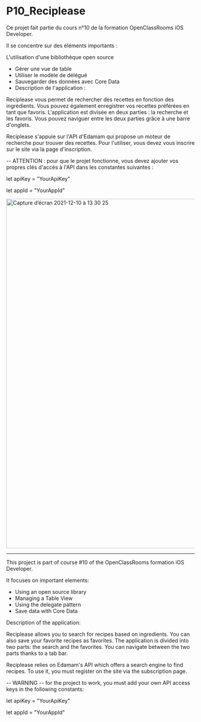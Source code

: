 # P10_Reciplease

Ce projet fait partie du cours n°10 de la formation OpenClassRooms iOS Developer.

Il se concentre sur des éléments importants :

L'utilisation d'une bibliothèque open source
- Gérer une vue de table
- Utiliser le modèle de délégué
- Sauvegarder des données avec Core Data
- Description de l'application :

Reciplease vous permet de rechercher des recettes en fonction des ingrédients. Vous pouvez également enregistrer vos recettes préférées en tant que favoris. L'application est divisée en deux parties : la recherche et les favoris. Vous pouvez naviguer entre les deux parties grâce à une barre d'onglets.

Reciplease s'appuie sur l'API d'Edamam qui propose un moteur de recherche pour trouver des recettes. Pour l'utiliser, vous devez vous inscrire sur le site via la page d'inscription.

-- ATTENTION : pour que le projet fonctionne, vous devez ajouter vos propres clés d'accès à l'API dans les constantes suivantes :

let apiKey = "YourApiKey"

let appId = "YourAppId" 



<img width="934" alt="Capture d’écran 2021-12-10 à 13 30 25" src="https://user-images.githubusercontent.com/78606895/146671500-7d7a7fe6-11ed-4df3-be84-5a222539a9ba.png">

-------------

This project is part of course #10 of the OpenClassRooms formation iOS Developer.

It focuses on important elements:

- Using an open source library
- Managing a Table View
- Using the delegate pattern
- Save data with Core Data

Description of the application:

Reciplease allows you to search for recipes based on ingredients. 
You can also save your favorite recipes as favorites.
The application is divided into two parts: the search and the favorites. 
You can navigate between the two parts thanks to a tab bar.

Reciplease relies on Edamam's API which offers a search engine to find recipes. To use it, you must register on the site via the subscription page.

-- WARNING -- for the project to work, you must add your own API access keys in the following constants:

let apiKey = "YourApiKey"

let appId = "YourAppId"
